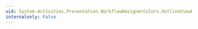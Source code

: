 ```yaml
---
uid: System.Activities.Presentation.WorkflowDesignerColors.OutlineViewBackgroundColor
internalonly: False
---
```

